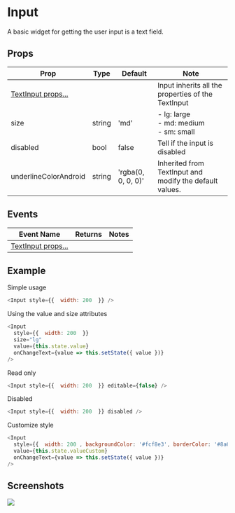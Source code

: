 # Input
A basic widget for getting the user input is a text field.

## Props
| Prop | Type | Default | Note |
|---|---|---|---|
| [TextInput props...](https://facebook.github.io/react-native/docs/textinput.html) |  |  | Input inherits all the properties of the TextInput
| size | string | 'md' | - lg: large<br/>- md: medium<br/>- sm: small
| disabled | bool | false | Tell if the input is disabled
| underlineColorAndroid | string | 'rgba(0, 0, 0, 0)' | Inherited from TextInput and modify the default values.

## Events
| Event Name | Returns | Notes |
|---|---|---|
| [TextInput props...](https://facebook.github.io/react-native/docs/textinput.html) |  |  | Input inherits all the properties of the TextInput

<!--
## Methods
None.

## Static Props
None.

## Static Methods
None.
-->

## Example
Simple usage
```js
<Input style={{  width: 200  }} />
```

Using the value and size attributes
```js
<Input
  style={{  width: 200  }}
  size="lg"
  value={this.state.value}
  onChangeText={value => this.setState({ value })}
/>
```

Read only
```js
<Input style={{  width: 200  }} editable={false} />
```

Disabled
```js
<Input style={{  width: 200  }} disabled />
```

Customize style
```js
<Input
  style={{  width: 200 , backgroundColor: '#fcf8e3', borderColor: '#8a6d3b', color: '#8a6d3b', textAlign: 'right' }}
  value={this.state.valueCustom}
  onChangeText={value => this.setState({ value })}
/>
```


## Screenshots
![](https://github.com/rilyu/teaset/blob/master/screenshots/04-Input.png?raw=true)
